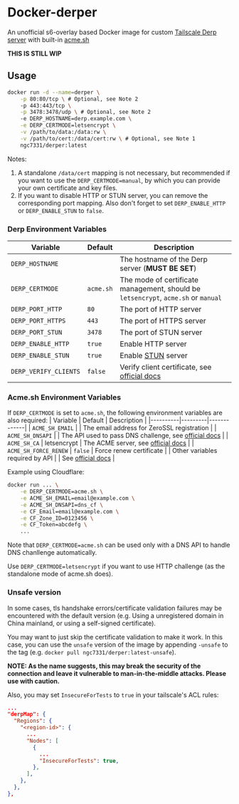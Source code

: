 # Docker-derper
An unofficial s6-overlay based Docker image for custom [Tailscale Derp server](https://tailscale.com/kb/1118/custom-derp-servers) with built-in [acme.sh](https://github.com/acmesh-official/acme.sh)

**THIS IS STILL WIP**

## Usage
```bash
docker run -d --name=derper \
    -p 80:80/tcp \ # Optional, see Note 2
    -p 443:443/tcp \
    -p 3478:3478/udp \ # Optional, see Note 2
    -e DERP_HOSTNAME=derp.example.com \
    -e DERP_CERTMODE=letsencrypt \
    -v /path/to/data:/data:rw \
    -v /path/to/cert:/data/cert:rw \ # Optional, see Note 1
    ngc7331/derper:latest
```
Notes:
1. A standalone `/data/cert` mapping is not necessary, but recommended if you want to use the `DERP_CERTMODE=manual`, by which you can provide your own certificate and key files.
2. If you want to disable HTTP or STUN server, you can remove the corresponding port mapping. Also don't forget to set `DERP_ENABLE_HTTP` or `DERP_ENABLE_STUN` to `false`.

### Derp Environment Variables
| Variable | Default | Description |
|----------|---------|-------------|
| `DERP_HOSTNAME` |  | The hostname of the Derp server (**MUST BE SET**) |
| `DERP_CERTMODE` | `acme.sh` | The mode of certificate management, should be `letsencrypt`, `acme.sh` or `manual` |
| `DERP_PORT_HTTP` | `80` | The port of HTTP server |
| `DERP_PORT_HTTPS` | `443` | The port of HTTPS server |
| `DERP_PORT_STUN` | `3478` | The port of STUN server |
| `DERP_ENABLE_HTTP` | `true` | Enable HTTP server |
| `DERP_ENABLE_STUN` | `true` | Enable [STUN](https://en.wikipedia.org/wiki/STUN) server |
| `DERP_VERIFY_CLIENTS` | `false` | Verify client certificate, see [official docs](https://tailscale.com/kb/1118/custom-derp-servers#optional-restricting-client-access-to-your-derp-node) |

### Acme.sh Environment Variables
If `DERP_CERTMODE` is set to `acme.sh`, the following environment variables are also required:
| Variable | Default | Description |
|----------|---------|-------------|
| `ACME_SH_EMAIL` |  | The email address for ZeroSSL registration |
| `ACME_SH_DNSAPI` |  | The API used to pass DNS challenge, see [official docs](https://github.com/acmesh-official/acme.sh/wiki/dnsapi) |
| `ACME_SH_CA` | letsencrypt | The ACME server, see [official docs](https://github.com/acmesh-official/acme.sh/wiki/Server) |
| `ACME_SH_FORCE_RENEW` | `false` | Force renew certificate |
| Other variables required by API |  | See [official docs](https://github.com/acmesh-official/acme.sh/wiki/dnsapi) |

Example using Cloudflare:
```bash
docker run ... \
    -e DERP_CERTMODE=acme.sh \
    -e ACME_SH_EMAIL=email@example.com \
    -e ACME_SH_DNSAPI=dns_cf \
    -e CF_Email=email@example.com \
    -e CF_Zone_ID=0123456 \
    -e CF_Token=abcdefg \
    ...
```

Note that `DERP_CERTMODE=acme.sh` can be used only with a DNS API to handle DNS chanllenge automatically.

Use `DERP_CERTMODE=letsencrypt` if you want to use HTTP challenge (as the standalone mode of acme.sh does).

### Unsafe version
In some cases, tls handshake errors/certificate validation failures may be encountered with the default version (e.g. Using a unregistered domain in China mainland, or using a self-signed certificate).

You may want to just skip the certificate validation to make it work. In this case, you can use the `unsafe` version of the image by appending `-unsafe` to the tag (e.g. `docker pull ngc7331/derper:latest-unsafe`).

**NOTE: As the name suggests, this may break the security of the connection and leave it vulnerable to man-in-the-middle attacks. Please use with caution.**

Also, you may set `InsecureForTests` to `true` in your tailscale's ACL rules:
```json
...
"derpMap": {
  "Regions": {
    "<region-id>": {
      ...
      "Nodes": [
        {
          ...
          "InsecureForTests": true,
        },
      ],
    },
  },
},
```
